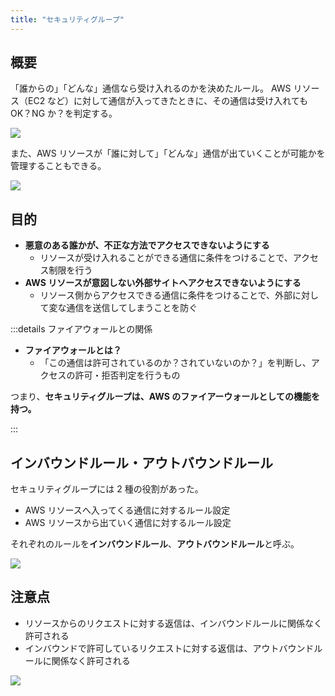 ```yaml
---
title: "セキュリティグループ"
---
```


## 概要

「誰からの」「どんな」通信なら受け入れるのかを決めたルール。
AWS リソース（EC2 など）に対して通信が入ってきたときに、その通信は受け入れても OK？NG か？を判定する。

![](https://storage.googleapis.com/zenn-user-upload/1b21890b8717-20240606.png)

また、AWS リソースが「誰に対して」「どんな」通信が出ていくことが可能かを管理することもできる。

![](https://storage.googleapis.com/zenn-user-upload/22011790cd28-20240606.png)

## 目的

- **悪意のある誰かが、不正な方法でアクセスできないようにする**
  - リソースが受け入れることができる通信に条件をつけることで、アクセス制限を行う
- **AWS リソースが意図しない外部サイトへアクセスできないようにする**
  - リソース側からアクセスできる通信に条件をつけることで、外部に対して変な通信を送信してしまうことを防ぐ

:::details ファイアウォールとの関係

- **ファイアウォールとは？**
  - 「この通信は許可されているのか？されていないのか？」を判断し、アクセスの許可・拒否判定を行うもの

つまり、**セキュリティグループは、AWS のファイアーウォールとしての機能を持つ。**

:::

## インバウンドルール・アウトバウンドルール

セキュリティグループには 2 種の役割があった。

- AWS リソースへ入ってくる通信に対するルール設定
- AWS リソースから出ていく通信に対するルール設定

それぞれのルールを**インバウンドルール**、**アウトバウンドルール**と呼ぶ。

![](https://storage.googleapis.com/zenn-user-upload/16d019e4eb39-20240606.png)

## 注意点

- リソースからのリクエストに対する返信は、インバウンドルールに関係なく許可される
- インバウンドで許可しているリクエストに対する返信は、アウトバウンドルールに関係なく許可される

![](https://storage.googleapis.com/zenn-user-upload/3c307f98763f-20240607.png)
